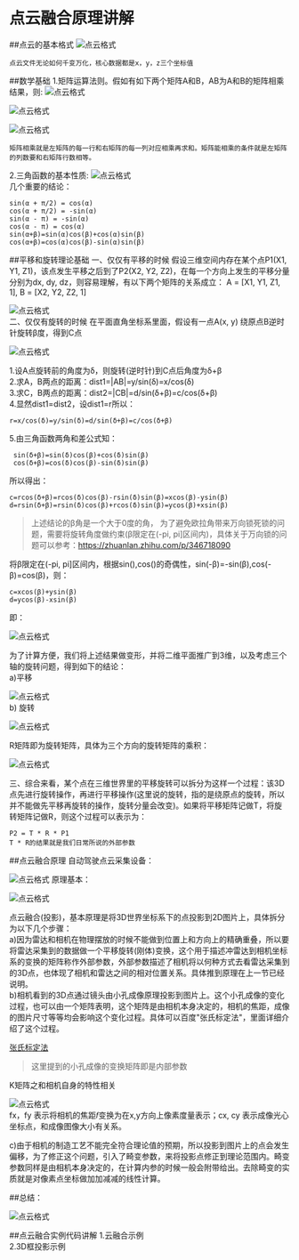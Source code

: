 # 点云融合原理讲解
##点云的基本格式
![点云格式](docs/pointcloud_format.png)

	点云文件无论如何千变万化，核心数据都是x，y，z三个坐标值

##数学基础
1.矩阵运算法则。假如有如下两个矩阵A和B，AB为A和B的矩阵相乘结果，则:
![点云格式](docs/matA.svg) 
 
![点云格式](docs/matB.svg)  

![点云格式](docs/matC.svg)   

	
	矩阵相乘就是左矩阵的每一行和右矩阵的每一列对应相乘再求和。矩阵能相乘的条件就是左矩阵的列数要和右矩阵行数相等。
	
2.三角函数的基本性质:
![点云格式](docs/sanjiao.png)   
几个重要的结论：

	sin(α + π/2) = cos(α)
	cos(α + π/2) = -sin(α)
	sin(α - π) = -sin(α)
	cos(α - π) = cos(α)
	sin(α+β)=sin(α)cos(β)+cos(α)sin(β)
	cos(α+β)=cos(α)cos(β)-sin(α)sin(β) 
	
##平移和旋转理论基础
一、仅仅有平移的时候
假设三维空间内存在某个点P1(X1, Y1, Z1)，该点发生平移之后到了P2(X2, Y2, Z2)，在每一个方向上发生的平移分量分别为dx, dy, dz，则容易理解，有以下两个矩阵的关系成立：
A = [X1, Y1, Z1, 1],  B = [X2, Y2, Z2, 1]

![点云格式](docs/translation.png)   
二、仅仅有旋转的时候
在平面直角坐标系里面，假设有一点A(x, y) 绕原点B逆时针旋转β度，得到C点

![点云格式](docs/rotate.png)   

1.设A点旋转前的角度为δ，则旋转(逆时针)到C点后角度为δ+β  
2.求A，B两点的距离：dist1=|AB|=y/sin(δ)=x/cos(δ)  
3.求C，B两点的距离：dist2=|CB|=d/sin(δ+β)=c/cos(δ+β)  
4.显然dist1=dist2，设dist1=r所以：   

    r=x/cos(δ)=y/sin(δ)=d/sin(δ+β)=c/cos(δ+β) 

5.由三角函数两角和差公式知：

	 sin(δ+β)=sin(δ)cos(β)+cos(δ)sin(β)
	 cos(δ+β)=cos(δ)cos(β)-sin(δ)sin(β) 

所以得出：   

	c=rcos(δ+β)=rcos(δ)cos(β)-rsin(δ)sin(β)=xcos(β)-ysin(β)
   	d=rsin(δ+β)=rsin(δ)cos(β)+rcos(δ)sin(β)=ycos(β)+xsin(β) 
   	
>上述结论的β角是一个大于0度的角， 为了避免欧拉角带来万向锁死锁的问题，需要将旋转角度做约束(β限定在(-pi, pi]区间内)，具体关于万向锁的问题可以参考：https://zhuanlan.zhihu.com/p/346718090

将β限定在(-pi, pi]区间内，根据sin(),cos()的奇偶性，sin(-β)=-sin(β),cos(-β)=cos(β)，则：	

	c=xcos(β)+ysin(β)
	d=ycos(β)-xsin(β)

即：

![点云格式](docs/rotateMat.png)   

为了计算方便，我们将上述结果做变形，并将二维平面推广到3维，以及考虑三个轴的旋转问题，得到如下的结论：  
a)平移

![点云格式](docs/transMat.png)  
b) 旋转

![点云格式](docs/roateMat2.png)   

R矩阵即为旋转矩阵，具体为三个方向的旋转矩阵的乘积：  

![点云格式](docs/R.png)   

三、综合来看，某个点在三维世界里的平移旋转可以拆分为这样一个过程：该3D点先进行旋转操作，再进行平移操作(这里说的旋转，指的是绕原点的旋转，所以并不能做先平移再旋转的操作，旋转分量会改变)。如果将平移矩阵记做T，将旋转矩阵记做R，则这个过程可以表示为：

	P2 = T * R * P1
	T * R的结果就是我们日常所说的外部参数
	
##点云融合原理
自动驾驶点云采集设备：

![点云格式](docs/car.png)
原理基本：

![点云格式](docs/touying.png)

点云融合(投影)，基本原理是将3D世界坐标系下的点投影到2D图片上，具体拆分为以下几个步骤：  
a)因为雷达和相机在物理摆放的时候不能做到位置上和方向上的精确重叠，所以要将雷达采集到的数据做一个平移旋转(刚体)变换，这个用于描述冲雷达到相机坐标系的变换的矩阵称作外部参数，外部参数描述了相机将以何种方式去看雷达采集到的3D点，也体现了相机和雷达之间的相对位置关系。具体推到原理在上一节已经说明。  
b)相机看到的3D点通过镜头由小孔成像原理投影到图片上。这个小孔成像的变化过程，也可以由一个矩阵表明，这个矩阵是由相机本身决定的，相机的焦距，成像的图片尺寸等等均会影响这个变化过程。具体可以百度"张氏标定法"，里面详细介绍了这个过程。

[张氏标定法](https://www.cnblogs.com/wangguchangqing/p/8335131.html)

>这里提到的小孔成像的变换矩阵即是内部参数

K矩阵之和相机自身的特性相关

![点云格式](docs/K.png)  
fx，fy 表示将相机的焦距𝑓变换为在x,y方向上像素度量表示；cx, cy 表示成像光心坐标点，和成像图像大小有关系。  

c)由于相机的制造工艺不能完全符合理论值的预期，所以投影到图片上的点会发生偏移，为了修正这个问题，引入了畸变参数，来将投影点修正到理论范围内。畸变参数同样是由相机本身决定的，在计算内参的时候一般会附带给出。去除畸变的实质就是对像素点坐标做加加减减的线性计算。

##总结：

![点云格式](docs/Res.png)

##点云融合实例代码讲解
1.云融合示例  
2.3D框投影示例    